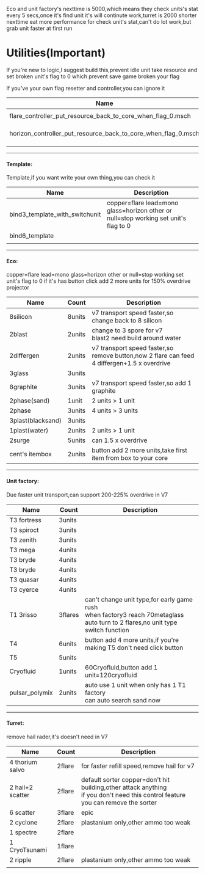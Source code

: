 Eco and unit factory's nexttime is 5000,which means they check units's stat every 5 secs,once it's find unit it's will continute work,turret is 2000
shorter nexttime eat more performance for check unit's stat,can't do lot work,but grab unit faster at first run



# Utilities(Important)

If you're new to logic,I suggest build this,prevent idle unit take resource and set broken unit's flag to 0 which prevent save game broken your flag

If you've your own flag resetter and controller,you can ignore it

| Name                                                         | Description                           |
| ------------------------------------------------------------ | ------------------------------------- |
|                                                              |                                       |
| flare_controller_put_resource_back_to_core_when_flag_0.msch  | flare                                 |
| horizon_controller_put_resource_back_to_core_when_flag_0.msch | horizon,sorter for auto search target |

------

#### Template:

Template,if you want write your own thing,you can check it

| Name                           | Description                                                  |
| ------------------------------ | ------------------------------------------------------------ |
| bind3_template_with_switchunit | copper=flare lead=mono glass=horizon other or null=stop working set unit's flag to 0 |
| bind6_template                 |                                                              |
|                                |                                                              |

------------

#### Eco:

copper=flare lead=mono glass=horizon other or null=stop working set unit's flag to 0
if it's has button click add 2 more units for 150% overdrive projector

|  Name | Count | Description |
| ------------ | ------------ |  ------------ |
|  8silicon |  8units |v7 transport speed faster,so change back to 8 silicon|
|  2blast | 2units |change to 3 spore for v7<br />blast2 need build around water|
|  2differgen | 2units  |v7 transport speed faster,so remove button,now 2 flare can feed 4 differgen+1.5 x overdrive|
|  3glass  | 3units  ||
|  8graphite  | 3units  |v7 transport speed faster,so add 1 graphite|
|  2phase(sand)  | 1unit  | 2 units > 1 unit                                             |
|  2phase  | 3units  |4 units > 3 units|
|  3plast(blacksand)  | 3units  ||
|  1plast(water)  | 2units  |2 units > 1 unit|
|  2surge | 5units |can 1.5 x overdrive|
|  cent's itembox  | 2units  |button add 2 more units,take first item from box to your core|

------------

#### Unit factory:

Due faster unit transport,can support 200-225% overdrive in V7

|  Name | Count | Description |
| ------------ | ------------ |  ------------ |
|T3 fortress|3units||
|T3 spiroct|3units||
|T3 zenith|3units||
|T3 mega|4units||
|T3 bryde|4units||
|T3 bryde|4units||
|T3 quasar|4units||
|T3 cyerce|4units||
|T1 3risso|3flares|can't change unit type,for early game rush<br />when factory3 reach 70metaglass auto turn to 2 flares,no unit type switch function|
|T4|6units|button add 4 more units,if you're making T5 don't need click button|
|T5|5units||
|Cryofluid|1units|60Cryofluid,button add 1 unit=120cryofluid|
|pulsar_polymix|2units|auto use 1 unit when only has 1 T1 factory<br />can auto search sand now|
------------

#### Turret:

remove hail rader,it's doesn't need in V7

|  Name | Count | Description |
| ------------ | ------------ |  ------------ |
|4 thorium salvo|2flare|for faster refill speed,remove hail for v7|
|2 hail+2 scatter|2flare|default sorter copper=don't hit building,other attack anything<br />if you don't need this control feature you can remove the sorter|
|6 scatter|3flare|epic|
|2 cyclone|2flare|plastanium only,other ammo too weak|
|1 spectre|2flare||
|1 CryoTsunami|1flare||
|2 ripple|2flare|plastanium only,other ammo too weak|
||||

